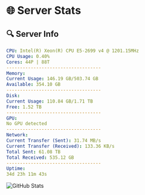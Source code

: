 # 🌐 Server Stats
## 🔍 Server Info
```yaml
CPU: Intel(R) Xeon(R) CPU E5-2699 v4 @ 1201.15MHz
CPU Usage: 0.40%
Cores: 44P | 88T
-----------------------------------
Memory:
Current Usage: 146.19 GB/503.74 GB
Available: 354.10 GB
-----------------------------------
Disk:
Current Usage: 110.84 GB/1.71 TB
Free: 1.52 TB
-----------------------------------
GPU:
No GPU detected
-----------------------------------
Network:
Current Transfer (Sent): 31.74 MB/s
Current Transfer (Received): 133.36 KB/s
Total Sent: 61.08 TB
Total Received: 535.12 GB
-----------------------------------
Uptime:
34d 23h 11m 43s
```
![GitHub Stats](https://img.shields.io/badge/Updated-2025-04-11_20:34:32-blue)